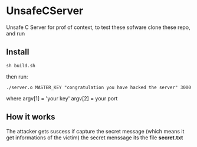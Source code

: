 # UnsafeCServer
Unsafe C Server for prof of context, to test these sofware
clone these repo, and run
## Install
```shel
sh build.sh
```
then run:
```shel
./server.o MASTER_KEY "congratulation you have hacked the server" 3000
```

where argv[1] = 'your key'
argv[2] = your port
## How it works
The attacker gets suscess if capture the secret message (which means it get informations of the victim)
the secret menssage its the file **secret.txt**
